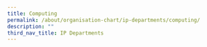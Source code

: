 ```yaml
---
title: Computing
permalink: /about/organisation-chart/ip-departments/computing/
description: ""
third_nav_title: IP Departments
---
```

